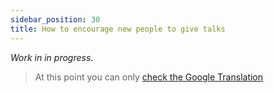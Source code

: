 ```yaml
---
sidebar_position: 30
title: How to encourage new people to give talks
---
```


_Work in in progress_. 

> At this point you can only [check the Google Translation](https://www-rauljimenez-info.translate.goog/es/docs/communities/how-to-encourage-people-to-participate?_x_tr_sl=es&_x_tr_tl=en&_x_tr_hl=en&_x_tr_pto=wapp)